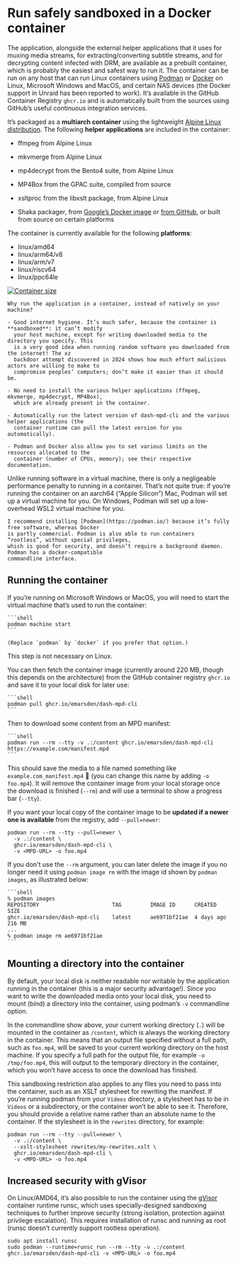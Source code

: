 # Run safely sandboxed in a Docker container

The application, alongside the external helper applications that it uses for muxing media streams,
for extracting/converting subtitle streams, and for decrypting content infected with DRM, are
available as a prebuilt container, which is probably the easiest and safest way to run it. The
container can be run on any host that can run Linux containers using [Podman](https://podman.io/) or
[Docker](https://www.docker.com/) on Linux, Microsoft Windows and MacOS, and certain NAS devices
(the Docker support in Unraid has been reported to work). It’s available in the GitHub Container
Registry `ghcr.io` and is automatically built from the sources using GitHub’s useful continuous
integration services.

It’s packaged as a **multiarch container** using the lightweight [Alpine Linux
distribution](https://www.alpinelinux.org/). The following **helper applications** are included in
the container:

- ffmpeg from Alpine Linux

- mkvmerge from Alpine Linux

- mp4decrypt from the Bento4 suite, from Alpine Linux

- MP4Box from the GPAC suite, compiled from source

- xsltproc from the libxslt package, from Alpine Linux

- Shaka packager, from [Google’s Docker image](https://hub.docker.com/r/google/shaka-packager) or
  [from GitHub](https://github.com/shaka-project/shaka-packager/releases/latest/), or built from
  source on certain platforms

The container is currently available for the following **platforms**:

- linux/amd64
- linux/arm64/v8
- linux/arm/v7
- linux/riscv64
- linux/ppc64le

[![Container size](https://ghcr-badge.egpl.dev/emarsden/dash-mpd-cli/size?label=Container%20image)](https://github.com/users/emarsden/packages/container/package/dash-mpd-cli)



```admonish info title="Advantages of running in a container"
Why run the application in a container, instead of natively on your machine?

- Good internet hygiene. It’s much safer, because the container is **sandboxed**: it can’t modify
  your host machine, except for writing downloaded media to the directory you specify. This 
  is a very good idea when running random software you downloaded from the internet! The xz
  backdoor attempt discovered in 2024 shows how much effort malicious actors are willing to make to
  compromise peoples’ computers; don’t make it easier than it should be.

- No need to install the various helper applications (ffmpeg, mkvmerge, mp4decrypt, MP4Box),
  which are already present in the container.

- Automatically run the latest version of dash-mpd-cli and the various helper applications (the
  container runtime can pull the latest version for you automatically).

- Podman and Docker also allow you to set various limits on the resources allocated to the
  container (number of CPUs, memory); see their respective documentation.
```

Unlike running software in a virtual machine, there is only a negligeable performance penalty to
running in a container. That’s not quite true: if you’re running the container on an aarch64 (“Apple
Silicon”) Mac, Podman will set up a virtual machine for you. On Windows, Podman will set up a
low-overhead WSL2 virtual machine for you.

```admonish tip
I recommend installing [Podman](https://podman.io/) because it’s fully free software, whereas Docker
is partly commercial. Podman is also able to run containers “rootless”, without special privileges,
which is good for security, and doesn’t require a background daemon. Podman has a docker-compatible
commandline interface.
```


## Running the container

If you’re running on Microsoft Windows or MacOS, you will need to start the virtual machine that’s
used to run the container:

~~~admonish example title="Start up the container runtime (only Windows/MacOS)"
```shell
podman machine start
```

(Replace `podman` by `docker` if you prefer that option.)
~~~

This step is not necessary on Linux.

You can then fetch the container image (currently around 220 MB, though this depends on the
architecture) from the GitHub container registry `ghcr.io` and save it to your local disk for later
use:

~~~admonish example title="Fetch the container image"
```shell
podman pull ghcr.io/emarsden/dash-mpd-cli
```
~~~

Then to download some content from an MPD manifest:

~~~admonish example title="Run dash-mpd-cli in the container"
```shell
podman run --rm --tty -v .:/content ghcr.io/emarsden/dash-mpd-cli https://example.com/manifest.mpd
```
~~~

This should save the media to a file named something like `example.com_manifest.mp4` 💪 (you can
change this name by adding `-o foo.mp4`). It will remove the container image from your local storage
once the download is finished (`--rm`) and will use a terminal to show a progress bar (`--tty`).

If you want your local copy of the container image to be **updated if a newer one is available** from
the registry, add `--pull=newer`:

```
podman run --rm --tty --pull=newer \
  -v .:/content \
  ghcr.io/emarsden/dash-mpd-cli \
  -v <MPD-URL> -o foo.mp4
```

If you don't use the `--rm` argument, you can later delete the image if you no longer need it using
`podman image rm` with the image id shown by `podman images`, as illustrated below:

~~~admonish example title="Delete the container image from your local disk"
```shell
% podman images
REPOSITORY                       TAG         IMAGE ID      CREATED         SIZE
ghcr.io/emarsden/dash-mpd-cli    latest      ae6971bf21ae  4 days ago      216 MB
...
% podman image rm ae6971bf21ae
```
~~~


## Mounting a directory into the container

By default, your local disk is neither readable nor writable by the application running in the
container (this is a major security advantage!). Since you want to write the downloaded media onto
your local disk, you need to mount (bind) a directory into the container, using podman’s `-v`
commandline option. 

In the commandline show above, your current working directory (`.`) will be mounted in the container
as `/content`, which is always the working directory in the container. This means that an output
file specified without a full path, such as `foo.mp4`, will be saved to your current working
directory on the host machine. If you specify a full path for the output file, for example `-o
/tmp/foo.mp4`, this will output to the temporary directory in the container, which you
won’t have access to once the download has finished.

This sandboxing restriction also applies to any files you need to pass into the container, such as
an XSLT stylesheet for rewriting the manifest. If you’re running podman from your `Videos`
directory, a stylesheet has to be in `Videos` or a subdirectory, or the container won’t be able to
see it. Therefore, you should provide a relative name rather than an absolute name to the container.
If the stylesheet is in the `rewrites` directory, for example:

```shell
podman run --rm --tty --pull=newer \
  -v .:/content \ 
  --xslt-stylesheet rewrites/my-rewrites.xslt \
  ghcr.io/emarsden/dash-mpd-cli \
  -v <MPD-URL> -o foo.mp4
```



## Increased security with gVisor

On Linux/AMD64, it’s also possible to run the container using the [gVisor](https://gvisor.dev/)
container runtime runsc, which uses specially-designed sandboxing techniques to further improve security
(strong isolation, protection against privilege escalation). This requires installation of runsc and
running as root (runsc doesn’t currently support rootless operation).

```shell
sudo apt install runsc
sudo podman --runtime=runsc run --rm --tty -v .:/content ghcr.io/emarsden/dash-mpd-cli -v <MPD-URL> -o foo.mp4
```
